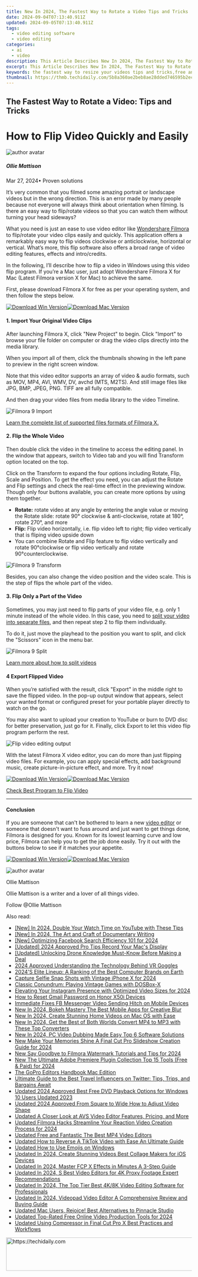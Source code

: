 ```yaml
---
title: New In 2024, The Fastest Way to Rotate a Video Tips and Tricks
date: 2024-09-04T07:13:40.911Z
updated: 2024-09-05T07:13:40.911Z
tags: 
  - video editing software
  - video editing
categories: 
  - ai
  - video
description: This Article Describes New In 2024, The Fastest Way to Rotate a Video Tips and Tricks
excerpt: This Article Describes New In 2024, The Fastest Way to Rotate a Video Tips and Tricks
keywords: the fastest way to resize your videos tips and tricks,free and easy the best iphone video rotation apps,the ultimate guide to fast video trimming on mac tips and tricks,mastering audio video sync in fcpx 2024 tips and tricks,the fastest way to change video aspect ratio,the fastest way to rotate a video tips and tricks,resize your video in a flash tips and tricks
thumbnail: https://thmb.techidaily.com/5b8a360ae2beb8ae28dded746595b2ec0252b7304ad9ab12b451e3ff69d2619e.jpg
---
```


## The Fastest Way to Rotate a Video: Tips and Tricks

# How to Flip Video Quickly and Easily

![author avatar](https://images.wondershare.com/filmora/article-images/ollie-mattison.jpg)

##### Ollie Mattison

 Mar 27, 2024• Proven solutions

It’s very common that you filmed some amazing portrait or landscape videos but in the wrong direction. This is an error made by many people because not everyone will always think about orientation when filming. Is there an easy way to flip/rotate videos so that you can watch them without turning your head sideways?

What you need is just an ease to use video editor like [Wondershare Filmora](https://tools.techidaily.com/wondershare/filmora/download/) to flip/rotate your video clips easily and quickly. This application offers a remarkably easy way to flip videos clockwise or anticlockwise, horizontal or vertical. What’s more, this flip software also offers a broad range of video editing features, effects and intro/credits.

In the following, I’ll describe how to flip a video in Windows using this video flip program. If you’re a Mac user, just adopt Wondershare Filmora X for Mac (Latest Filmora version X for Mac) to achieve the same.

First, please download Filmora X for free as per your operating system, and then follow the steps below.

[![Download Win Version](https://images.wondershare.com/filmora/guide/download-btn-win.jpg)](https://tools.techidaily.com/wondershare/filmora/download/)[![Download Mac Version](https://images.wondershare.com/filmora/guide/download-btn-mac.jpg)](https://tools.techidaily.com/wondershare/filmora/download/)

#### 1. Import Your Original Video Clips

After launching Filmora X, click "New Project" to begin. Click "Import" to browse your file folder on computer or drag the video clips directly into the media library.

When you import all of them, click the thumbnails showing in the left pane to preview in the right screen window.

Note that this video editor supports an array of video & audio formats, such as MOV, MP4, AVI, WMV, DV, avchd (MTS, M2TS). And still image files like JPG, BMP, JPEG, PNG. TIFF are all fully compatible.

And then drag your video files from media library to the video Timeline.

![ Filmora 9 Import](https://images.wondershare.com/filmora/article-images/drag-and-drop.jpg)

[Learn the complete list of supported files formats of Filmora X.](https://tools.techidaily.com/wondershare/filmora/download/)

#### 2. Flip the Whole Video

Then double click the video in the timeline to access the editing panel. In the window that appears, switch to Video tab and you will find Transform option located on the top.

Click on the Transform to expand the four options including Rotate, Flip, Scale and Position. To get the effect you need, you can adjust the Rotate and Flip settings and check the real-time effect in the previewing window. Though only four buttons available, you can create more options by using them together.

* **Rotate:** rotate video at any angle by entering the angle value or moving the Rotate slide: rotate 90° clockwise & anti-clockwise, rotate at 180°, rotate 270°, and more
* **Flip:** Flip video horizontally, i.e. flip video left to right; flip video vertically that is fliping video upside down
* You can combine Rotate and Flip feature to flip video vertically and rotate 90°clockwise or flip video vertically and rotate 90°counterclockwise.

![ Filmora 9 Transform](https://images.wondershare.com/filmora/article-images/filmora9-transform-options.jpg)

Besides, you can also change the video position and the video scale. This is the step of flips the whole part of the video.

#### 3. Flip Only a Part of the Video

Sometimes, you may just need to flip parts of your video file, e.g. only 1 minute instead of the whole video. In this case, you need to [split your video into separate files](https://tools.techidaily.com/wondershare/filmora/download/), and then repeat step 2 to flip them individually.

To do it, just move the playhead to the position you want to split, and click the "Scissors" icon in the menu bar.

![ Filmora 9 Split](https://images.wondershare.com/filmora/article-images/filmora9-split.jpg)

[Learn more about how to split videos](https://tools.techidaily.com/wondershare/filmora/download/)

#### 4 Export Flipped Video

When you’re satisfied with the result, click "Export" in the middle right to save the flipped video. In the pop-up output window that appears, select your wanted format or configured preset for your portable player directly to watch on the go.

You may also want to upload your creation to YouTube or burn to DVD disc for better preservation, just go for it. Finally, click Export to let this video flip program perform the rest.

![Flip video editing output](https://images.wondershare.com/filmora/article-images/output-format.jpg)

With the latest Filmora X video editor, you can do more than just flipping video files. For example, you can apply special effects, add background music, create picture-in-picture effect, and more. Try it now!

[![Download Win Version](https://images.wondershare.com/filmora/guide/download-btn-win.jpg)](https://tools.techidaily.com/wondershare/filmora/download/)[![Download Mac Version](https://images.wondershare.com/filmora/guide/download-btn-mac.jpg)](https://tools.techidaily.com/wondershare/filmora/download/)

[Check Best Program to Flip Video](https://tools.techidaily.com/wondershare/filmora/download/)

---

#### [](https://tools.techidaily.com/wondershare/filmora/download/)Conclusion

If you are someone that can't be bothered to learn a new [video editor](https://tools.techidaily.com/wondershare/filmora/download/) or someone that doesn't want to fuss around and just want to get things done, Filmora is designed for you. Known for its lowest learning curve and low price, Filmora can help you to get the job done easily. Try it out with the buttons below to see if it matches your appetite.

[![Download Win Version](https://images.wondershare.com/filmora/guide/download-btn-win.jpg)](https://tools.techidaily.com/wondershare/filmora/download/)[![Download Mac Version](https://images.wondershare.com/filmora/guide/download-btn-mac.jpg)](https://tools.techidaily.com/wondershare/filmora/download/)

![author avatar](https://images.wondershare.com/filmora/article-images/ollie-mattison.jpg)

Ollie Mattison

Ollie Mattison is a writer and a lover of all things video.

Follow @Ollie Mattison

<span class="atpl-alsoreadstyle">Also read:</span>
<div><ul>
<li><a href="https://facebook-video-footage.techidaily.com/new-in-2024-double-your-watch-time-on-youtube-with-these-tips/"><u>[New] In 2024, Double Your Watch Time on YouTube with These Tips</u></a></li>
<li><a href="https://fox-glue.techidaily.com/new-in-2024-the-art-and-craft-of-documentary-writing/"><u>[New] In 2024, The Art and Craft of Documentary Writing</u></a></li>
<li><a href="https://facebook-videos.techidaily.com/new-optimizing-facebook-search-efficiency-101-for-2024/"><u>[New] Optimizing Facebook Search Efficiency 101 for 2024</u></a></li>
<li><a href="https://video-capture.techidaily.com/updated-2024-approved-pro-tips-record-your-macs-display/"><u>[Updated] 2024 Approved  Pro Tips  Record Your Mac's Display</u></a></li>
<li><a href="https://some-guidance.techidaily.com/updated-unlocking-drone-knowledge-must-know-before-making-a-deal/"><u>[Updated] Unlocking Drone Knowledge  Must-Know Before Making a Deal</u></a></li>
<li><a href="https://fox-boxes.techidaily.com/2024-approved-understanding-the-technology-behind-vr-goggles/"><u>2024 Approved  Understanding the Technology Behind VR Goggles</u></a></li>
<li><a href="https://buynow-marvelous.techidaily.com/2024s-elite-lineup-a-ranking-of-the-best-computer-brands-on-earth/"><u>2024'S Elite Lineup: A Ranking of the Best Computer Brands on Earth</u></a></li>
<li><a href="https://extra-resources.techidaily.com/capture-selfie-snap-shots-with-vintage-iphone-x-for-2024/"><u>Capture Selfie  Snap Shots with Vintage iPhone X for 2024</u></a></li>
<li><a href="https://win11.techidaily.com/classic-conundrum-playing-vintage-games-with-dosbox-x/"><u>Classic Conundrum: Playing Vintage Games with DOSBox-X</u></a></li>
<li><a href="https://instagram-video-files.techidaily.com/elevating-your-instagram-presence-with-optimized-video-sizes-for-2024/"><u>Elevating Your Instagram Presence with Optimized Video Sizes for 2024</u></a></li>
<li><a href="https://unlock-android.techidaily.com/how-to-reset-gmail-password-on-honor-x50i-devices-by-drfone-android/"><u>How to Reset Gmail Password on Honor X50i Devices</u></a></li>
<li><a href="https://facebook-videos.techidaily.com/immediate-fixes-fb-messenger-video-sending-hitch-on-mobile-devices/"><u>Immediate Fixes  FB Messenger Video Sending Hitch on Mobile Devices</u></a></li>
<li><a href="https://smart-video-creator.techidaily.com/new-in-2024-bokeh-mastery-the-best-mobile-apps-for-creative-blur/"><u>New In 2024, Bokeh Mastery The Best Mobile Apps for Creative Blur</u></a></li>
<li><a href="https://smart-video-creator.techidaily.com/new-in-2024-create-stunning-home-videos-on-mac-os-with-ease/"><u>New In 2024, Create Stunning Home Videos on Mac OS with Ease</u></a></li>
<li><a href="https://smart-video-creator.techidaily.com/new-in-2024-get-the-best-of-both-worlds-convert-mp4-to-mp3-with-these-top-converters/"><u>New In 2024, Get the Best of Both Worlds Convert MP4 to MP3 with These Top Converters</u></a></li>
<li><a href="https://smart-video-creator.techidaily.com/new-in-2024-pc-video-dubbing-made-easy-top-6-software-solutions/"><u>New In 2024, PC Video Dubbing Made Easy Top 6 Software Solutions</u></a></li>
<li><a href="https://smart-video-creator.techidaily.com/new-make-your-memories-shine-a-final-cut-pro-slideshow-creation-guide-for-2024/"><u>New Make Your Memories Shine A Final Cut Pro Slideshow Creation Guide for 2024</u></a></li>
<li><a href="https://smart-video-creator.techidaily.com/new-say-goodbye-to-filmora-watermark-tutorials-and-tips-for-2024/"><u>New Say Goodbye to Filmora Watermark Tutorials and Tips for 2024</u></a></li>
<li><a href="https://smart-video-creator.techidaily.com/new-the-ultimate-adobe-premiere-plugin-collection-top-15-tools-free-and-paid-for-2024/"><u>New The Ultimate Adobe Premiere Plugin Collection Top 15 Tools (Free & Paid) for 2024</u></a></li>
<li><a href="https://smart-video-creator.techidaily.com/the-gopro-editors-handbook-mac-edition/"><u>The GoPro Editors Handbook Mac Edition</u></a></li>
<li><a href="https://technical-tips.techidaily.com/ultimate-guide-to-the-best-travel-influencers-on-twitter-tips-trips-and-bargains-await/"><u>Ultimate Guide to the Best Travel Influencers on Twitter: Tips, Trips, and Bargains Await</u></a></li>
<li><a href="https://smart-video-creator.techidaily.com/updated-2024-approved-best-free-dvd-playback-options-for-windows-10-users-updated-2023/"><u>Updated 2024 Approved Best Free DVD Playback Options for Windows 10 Users Updated 2023</u></a></li>
<li><a href="https://smart-video-creator.techidaily.com/updated-2024-approved-from-square-to-wide-how-to-adjust-video-shape/"><u>Updated 2024 Approved From Square to Wide How to Adjust Video Shape</u></a></li>
<li><a href="https://smart-video-creator.techidaily.com/updated-a-closer-look-at-avs-video-editor-features-pricing-and-more/"><u>Updated A Closer Look at AVS Video Editor Features, Pricing, and More</u></a></li>
<li><a href="https://smart-video-creator.techidaily.com/updated-filmora-hacks-streamline-your-reaction-video-creation-process-for-2024/"><u>Updated Filmora Hacks Streamline Your Reaction Video Creation Process for 2024</u></a></li>
<li><a href="https://smart-video-creator.techidaily.com/updated-free-and-fantastic-the-best-mp4-video-editors/"><u>Updated Free and Fantastic The Best MP4 Video Editors</u></a></li>
<li><a href="https://smart-video-creator.techidaily.com/updated-how-to-reverse-a-tiktok-video-with-ease-an-ultimate-guide/"><u>Updated How to Reverse A TikTok Video with Ease An Ultimate Guide</u></a></li>
<li><a href="https://meme-emoji.techidaily.com/updated-how-to-use-emojis-on-windows/"><u>Updated How to Use Emojis on Windows</u></a></li>
<li><a href="https://smart-video-creator.techidaily.com/updated-in-2024-create-stunning-videos-best-collage-makers-for-ios-devices/"><u>Updated In 2024, Create Stunning Videos Best Collage Makers for iOS Devices</u></a></li>
<li><a href="https://smart-video-creator.techidaily.com/updated-in-2024-master-fcp-x-effects-in-minutes-a-3-step-guide/"><u>Updated In 2024, Master FCP X Effects in Minutes A 3-Step Guide</u></a></li>
<li><a href="https://smart-video-creator.techidaily.com/updated-in-2024-s-best-video-editors-for-4k-proxy-footage-expert-recommendations/"><u>Updated In 2024, S Best Video Editors for 4K Proxy Footage Expert Recommendations</u></a></li>
<li><a href="https://smart-video-creator.techidaily.com/updated-in-2024-the-top-tier-best-4k8k-video-editing-software-for-professionals/"><u>Updated In 2024, The Top Tier Best 4K/8K Video Editing Software for Professionals</u></a></li>
<li><a href="https://smart-video-creator.techidaily.com/updated-in-2024-videopad-video-editor-a-comprehensive-review-and-buying-guide/"><u>Updated In 2024, Videopad Video Editor A Comprehensive Review and Buying Guide</u></a></li>
<li><a href="https://smart-video-creator.techidaily.com/updated-mac-users-rejoice-best-alternatives-to-pinnacle-studio/"><u>Updated Mac Users, Rejoice! Best Alternatives to Pinnacle Studio</u></a></li>
<li><a href="https://smart-video-creator.techidaily.com/updated-top-rated-free-online-video-production-tools-for-2024/"><u>Updated Top-Rated Free Online Video Production Tools for 2024</u></a></li>
<li><a href="https://smart-video-creator.techidaily.com/updated-using-compressor-in-final-cut-pro-x-best-practices-and-workflows/"><u>Updated Using Compressor in Final Cut Pro X Best Practices and Workflows</u></a></li>
</ul></div>

<ins class="adsbygoogle"
      style="display:block"
      data-ad-client="ca-pub-7571918770474297"
      data-ad-slot="8358498916"
      data-ad-format="auto"
      data-full-width-responsive="true"></ins>
<!-- affiliate ads begin -->
<a href="https://appsumo.8odi.net/c/5597632/2043662/7443" target="_top" id="2043662">
  <img src="//a.impactradius-go.com/display-ad/7443-2043662" border="0" alt="https://techidaily.com" width="728" height="90"/>
</a>
<img height="0" width="0" src="https://appsumo.8odi.net/i/5597632/2043662/7443" style="position:absolute;visibility:hidden;" border="0" />
<!-- affiliate ads end -->